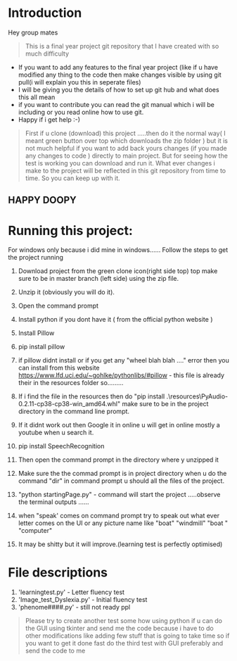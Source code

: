 # Introduction
Hey group mates 
> This is a final year project git repository that I have created with so much difficulty 

* If you want to add any features to the final year project (like if u have modified any thing to the code then make changes visible by using git pull(i will explain you this in seperate files)
* I will be giving you the details of how to set up git hub and what does this all mean
* if you want to contribute  you can read the git manual which i will be including or you read online how to use git.
* Happy if i get help :-)  
> First if u clone (download) this project .....then do it the normal way( I meant green button over top which downloads the zip folder ) but it  is not much helpful if you want to add back yours changes (if you made any changes to code ) directly to main project.
But for seeing how the test is working you can download and run it.
What ever changes i make to the project will be reflected in this git repository from time to time. So you can keep up with it.
## HAPPY DOOPY










# Running this project:
For windows only because i did mine in windows......
Follow the steps to get the project running 
1. Download project from the green clone icon(right side top) top make sure to be in master branch (left side) using the zip file.
1. Unzip it (obviously you will do it).
1. Open the command prompt
1. Install python if you dont have it ( from the official python website )
1. Install Pillow
  1. pip install pillow
  1. if pillow didnt install or if you get any "wheel blah blah ...." error then you can install from this website https://www.lfd.uci.edu/~gohlke/pythonlibs/#pillow -  this file is already their in the resources folder so.........
  1. If i find the file in the resources then do "pip install .\resources\PyAudio-0.2.11-cp38-cp38-win_amd64.whl" make sure to be in the project directory in the command line prompt.
  1. If it didnt work out then Google it in online u will get in online mostly a youtube when u search it.
  
1. pip install SpeechRecognition 
1. Then open the command prompt in the directory where y unzipped it 
1. Make sure the the commad prompt is in project directory when u do the command "dir" in command prompt u should all the files of the project.
1. "python startingPage.py" - command will start the project .....observe the terminal outputs ......
1. when "speak' comes on command prompt try to speak out what ever letter comes on the UI or any picture name like "boat" "windmill" "boat "
"computer"
1. It may be shitty but it will improve.(learning test is perfectly optimised)

# File descriptions
1. 'learningtest.py' - Letter fluency test
1. 'Image_test_Dyslexia.py'  - Initial fluency test
1. 'phenome####.py' - still not ready ppl
> Please try to create another test some how using python if u can do the GUI using tkinter and send me the code because i have to do other modifications like adding few stuff that is going to take time so if you want to get it done fast do the third test with GUI preferably and send the code to me 

